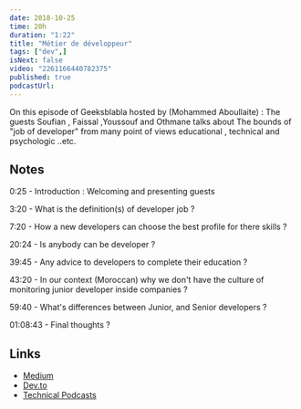 ```yaml
---
date: 2018-10-25
time: 20h
duration: "1:22"
title: "Métier de développeur"
tags: ["dev",]
isNext: false
video: "2261166440782375"
published: true
podcastUrl:
---
```


On this episode of Geeksblabla hosted by (Mohammed Aboullaite) : The guests Soufian , Faissal ,Youssouf and Othmane talks about The bounds of "job of developer" from many point of views educational , technical and psychologic ..etc.

## Notes

0:25 - Introduction : Welcoming and presenting guests

3:20 - What is the definition(s) of developer job ?

7:20 - How a new developers can choose the best profile for there skills ?

20:24 - Is anybody can be developer ?

39:45 - Any advice to developers to complete their education ?

43:20 - In our context (Moroccan) why we don't have the culture of monitoring junior developer inside companies ?

59:40 - What's differences between Junior, and Senior developers ?

01:08:43 - Final thoughts ?

## Links

- [Medium](https://medium.com/)
- [Dev.to](https://dev.to/)
- [Technical Podcasts](https://www.freecodecamp.org/news/here-are-the-most-interesting-developer-podcasts-2019-edition-4e43063bf8a4/)
